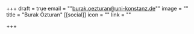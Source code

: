 +++
draft = true
email = "\"burak.oezturan@uni-konstanz.de\""
image = ""
title = "Burak Özturan"
[[social]]
icon = ""
link = ""

+++
